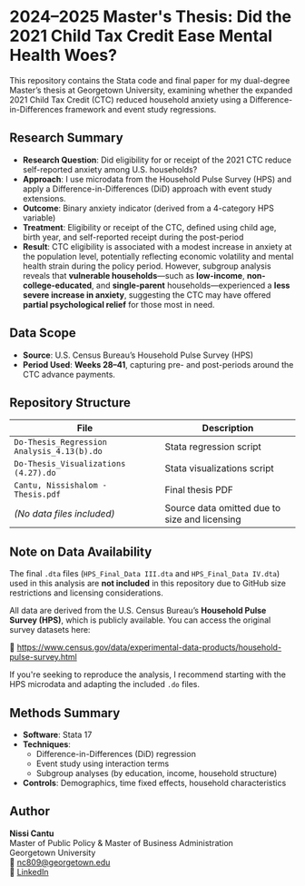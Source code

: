 # 2024–2025 Master's Thesis: Did the 2021 Child Tax Credit Ease Mental Health Woes?

This repository contains the Stata code and final paper for my dual-degree Master’s thesis at Georgetown University, examining whether the expanded 2021 Child Tax Credit (CTC) reduced household anxiety using a Difference-in-Differences framework and event study regressions.

## Research Summary

- **Research Question**: Did eligibility for or receipt of the 2021 CTC reduce self-reported anxiety among U.S. households?
- **Approach**: I use microdata from the Household Pulse Survey (HPS) and apply a Difference-in-Differences (DiD) approach with event study extensions.
- **Outcome**: Binary anxiety indicator (derived from a 4-category HPS variable)
- **Treatment**: Eligibility or receipt of the CTC, defined using child age, birth year, and self-reported receipt during the post-period
- **Result**: CTC eligibility is associated with a modest increase in anxiety at the population level, potentially reflecting economic volatility and mental health strain during the policy period. However, subgroup analysis reveals that **vulnerable households**—such as **low-income**, **non-college-educated**, and **single-parent** households—experienced a **less severe increase in anxiety**, suggesting the CTC may have offered **partial psychological relief** for those most in need.

## Data Scope

- **Source**: U.S. Census Bureau’s Household Pulse Survey (HPS)
- **Period Used**: **Weeks 28–41**, capturing pre- and post-periods around the CTC advance payments.

## Repository Structure

| File                                 | Description |
|--------------------------------------|-------------|
| `Do-Thesis_Regression Analysis_4.13(b).do` | Stata regression script |
| `Do-Thesis_Visualizations (4.27).do`       | Stata visualizations script |
| `Cantu, Nissishalom - Thesis.pdf`          | Final thesis PDF |
| *(No data files included)*           | Source data omitted due to size and licensing |

## Note on Data Availability

The final `.dta` files (`HPS_Final_Data III.dta` and `HPS_Final_Data IV.dta`) used in this analysis are **not included** in this repository due to GitHub size restrictions and licensing considerations.

All data are derived from the U.S. Census Bureau’s **Household Pulse Survey (HPS)**, which is publicly available. You can access the original survey datasets here:

🔗 https://www.census.gov/data/experimental-data-products/household-pulse-survey.html

If you're seeking to reproduce the analysis, I recommend starting with the HPS microdata and adapting the included `.do` files.

## Methods Summary

- **Software**: Stata 17
- **Techniques**:
  - Difference-in-Differences (DiD) regression
  - Event study using interaction terms
  - Subgroup analyses (by education, income, household structure)
- **Controls**: Demographics, time fixed effects, household characteristics

## Author

**Nissi Cantu**  
Master of Public Policy & Master of Business Administration  
Georgetown University  
📧 nc809@georgetown.edu  
🔗 [LinkedIn](https://www.linkedin.com/in/nissi-cantu/)
